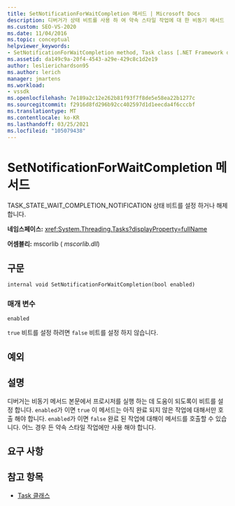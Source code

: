 ```yaml
---
title: SetNotificationForWaitCompletion 메서드 | Microsoft Docs
description: 디버거가 상태 비트를 사용 하 여 약속 스타일 작업에 대 한 비동기 메서드 본문의 단계를 진행 하는 방법을 알아봅니다.
ms.custom: SEO-VS-2020
ms.date: 11/04/2016
ms.topic: conceptual
helpviewer_keywords:
- SetNotificationForWaitCompletion method, Task class [.NET Framework debug engines]
ms.assetid: da149c9a-20f4-4543-a29e-429c8c1d2e19
author: leslierichardson95
ms.author: lerich
manager: jmartens
ms.workload:
- vssdk
ms.openlocfilehash: 7e189a2c12e262b81f93f7f8de5e58ea22b1277c
ms.sourcegitcommit: f2916d8fd296b92cc402597d1d1eecda4f6cccbf
ms.translationtype: MT
ms.contentlocale: ko-KR
ms.lasthandoff: 03/25/2021
ms.locfileid: "105079438"
---
```

# <a name="setnotificationforwaitcompletion-method"></a>SetNotificationForWaitCompletion 메서드
TASK_STATE_WAIT_COMPLETION_NOTIFICATION 상태 비트를 설정 하거나 해제 합니다.

 **네임스페이스:** <xref:System.Threading.Tasks?displayProperty=fullName>

 **어셈블리:** mscorlib ( *mscorlib.dll*)

## <a name="syntax"></a>구문

```vb
internal void SetNotificationForWaitCompletion(bool enabled)
```

### <a name="parameters"></a>매개 변수
 `enabled`

 `true` 비트를 설정 하려면 `false` 비트를 설정 하지 않습니다.

## <a name="exceptions"></a>예외

## <a name="remarks"></a>설명
 디버거는 비동기 메서드 본문에서 프로시저를 실행 하는 데 도움이 되도록이 비트를 설정 합니다. `enabled`가 이면 `true` 이 메서드는 아직 완료 되지 않은 작업에 대해서만 호출 해야 합니다. `enabled`가 이면 `false` 완료 된 작업에 대해이 메서드를 호출할 수 있습니다. 어느 경우 든 약속 스타일 작업에만 사용 해야 합니다.

## <a name="requirements"></a>요구 사항

## <a name="see-also"></a>참고 항목
- [Task 클래스](../../extensibility/debugger/task-class-internal-members.md)
